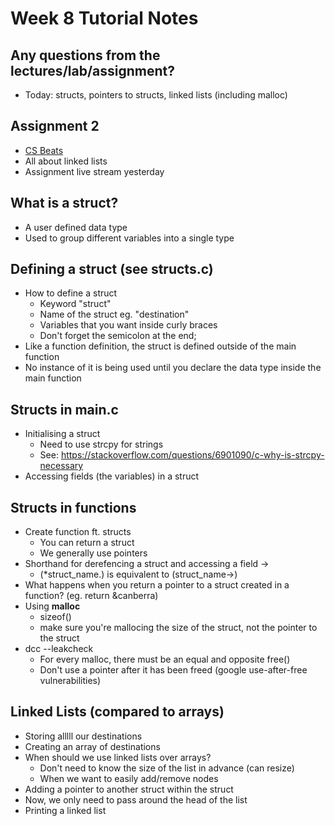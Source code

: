 # Week 8 Tutorial Notes

## Any questions from the lectures/lab/assignment?
* Today: structs, pointers to structs, linked lists (including malloc)

## Assignment 2
* [CS Beats](https://cgi.cse.unsw.edu.au/~cs1511/21T1/assignments/ass2/index.html)
* All about linked lists
* Assignment live stream yesterday

## What is a struct?
* A user defined data type
* Used to group different variables into a single type

## Defining a struct (see structs.c)
 * How to define a struct
   - Keyword "struct"
   - Name of the struct eg. "destination"
   - Variables that you want inside curly braces
   - Don't forget the semicolon at the end;
 * Like a function definition, the struct is defined outside of the main function 
 * No instance of it is being used until you declare the data type inside the main function 

## Structs in main.c
* Initialising a struct
  - Need to use strcpy for strings
  - See: https://stackoverflow.com/questions/6901090/c-why-is-strcpy-necessary
* Accessing fields (the variables) in a struct

## Structs in functions
* Create function ft. structs
  - You can return a struct
  - We generally use pointers
* Shorthand for derefencing a struct and accessing a field ->
  - (*struct_name.) is equivalent to (struct_name->)
* What happens when you return a pointer to a struct created in a function? (eg. return &canberra)
* Using **malloc** 
  - sizeof()
  - make sure you're mallocing the size of the struct, not the pointer to the struct
* dcc --leakcheck
  - For every malloc, there must be an equal and opposite free()
  - Don't use a pointer after it has been freed (google use-after-free vulnerabilities)
  
## Linked Lists (compared to arrays)
* Storing alllll our destinations
* Creating an array of destinations
* When should we use linked lists over arrays?
  - Don't need to know the size of the list in advance (can resize)
  - When we want to easily add/remove nodes
* Adding a pointer to another struct within the struct
* Now, we only need to pass around the head of the list
* Printing a linked list